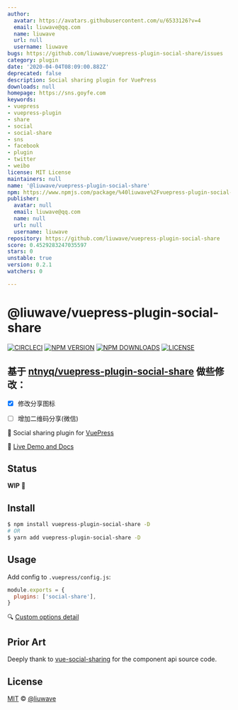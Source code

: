 ```yaml
---
author:
  avatar: https://avatars.githubusercontent.com/u/6533126?v=4
  email: liuwave@qq.com
  name: liuwave
  url: null
  username: liuwave
bugs: https://github.com/liuwave/vuepress-plugin-social-share/issues
category: plugin
date: '2020-04-04T08:09:00.882Z'
deprecated: false
description: Social sharing plugin for VuePress
downloads: null
homepage: https://sns.goyfe.com
keywords:
- vuepress
- vuepress-plugin
- share
- social
- social-share
- sns
- facebook
- plugin
- twitter
- weibo
license: MIT License
maintainers: null
name: '@liuwave/vuepress-plugin-social-share'
npm: https://www.npmjs.com/package/%40liuwave%2Fvuepress-plugin-social-share
publisher:
  avatar: null
  email: liuwave@qq.com
  name: null
  url: null
  username: liuwave
repository: https://github.com/liuwave/vuepress-plugin-social-share
score: 0.4529283247035597
stars: 0
unstable: true
version: 0.2.1
watchers: 0

---
```


# @liuwave/vuepress-plugin-social-share

[![CIRCLECI](https://img.shields.io/circleci/project/liuwave/vuepress-plugin-social-share/master.svg?logo=circleci)](https://circleci.com/gh/liuwave/vuepress-plugin-social-share)
[![NPM VERSION](https://img.shields.io/npm/v/vuepress-plugin-social-share.svg)](https://www.npmjs.com/package/vuepress-plugin-social-share)
[![NPM DOWNLOADS](https://img.shields.io/npm/dy/vuepress-plugin-social-share.svg)](https://www.npmjs.com/package/vuepress-plugin-social-share)
[![LICENSE](https://img.shields.io/github/license/liuwave/vuepress-plugin-social-share.svg)](https://github.com/liuwave/vuepress-plugin-social-share/blob/master/LICENSE)


## 基于 [ntnyq/vuepress-plugin-social-share](https://github.com/ntnyq/vuepress-plugin-social-share) 做些修改：


- [x] 修改分享图标
- [ ] 增加二维码分享(微信)


:mega: Social sharing plugin for [VuePress](https://vuepress.vuejs.org)

:book: [Live Demo and Docs](https://sns.goyfe.com)

## Status

**WIP** :muscle:

## Install

```bash
$ npm install vuepress-plugin-social-share -D
# OR
$ yarn add vuepress-plugin-social-share -D
```

## Usage

Add config to `.vuepress/config.js`:

```js
module.exports = {
  plugins: ['social-share'],
}
```

:mag: [Custom options detail](https://sns.goyfe.com/guide)

## Prior Art

Deeply thank to [vue-social-sharing](https://github.com/nicolasbeauvais/vue-social-sharing) for the component api source code.

## License

[MIT](./LICENSE) &copy; [@liuwave](https://github.com/liuwave)
